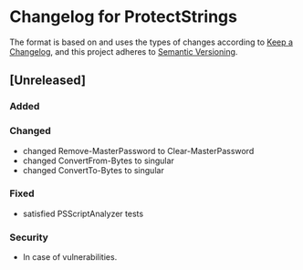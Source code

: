 # Changelog for ProtectStrings

The format is based on and uses the types of changes according to [Keep a Changelog](https://keepachangelog.com/en/1.0.0/),
and this project adheres to [Semantic Versioning](https://semver.org/spec/v2.0.0.html).

## [Unreleased]

### Added

### Changed

- changed Remove-MasterPassword to Clear-MasterPassword
- changed ConvertFrom-Bytes to singular
- changed ConvertTo-Bytes to singular

### Fixed

- satisfied PSScriptAnalyzer tests

### Security

- In case of vulnerabilities.

